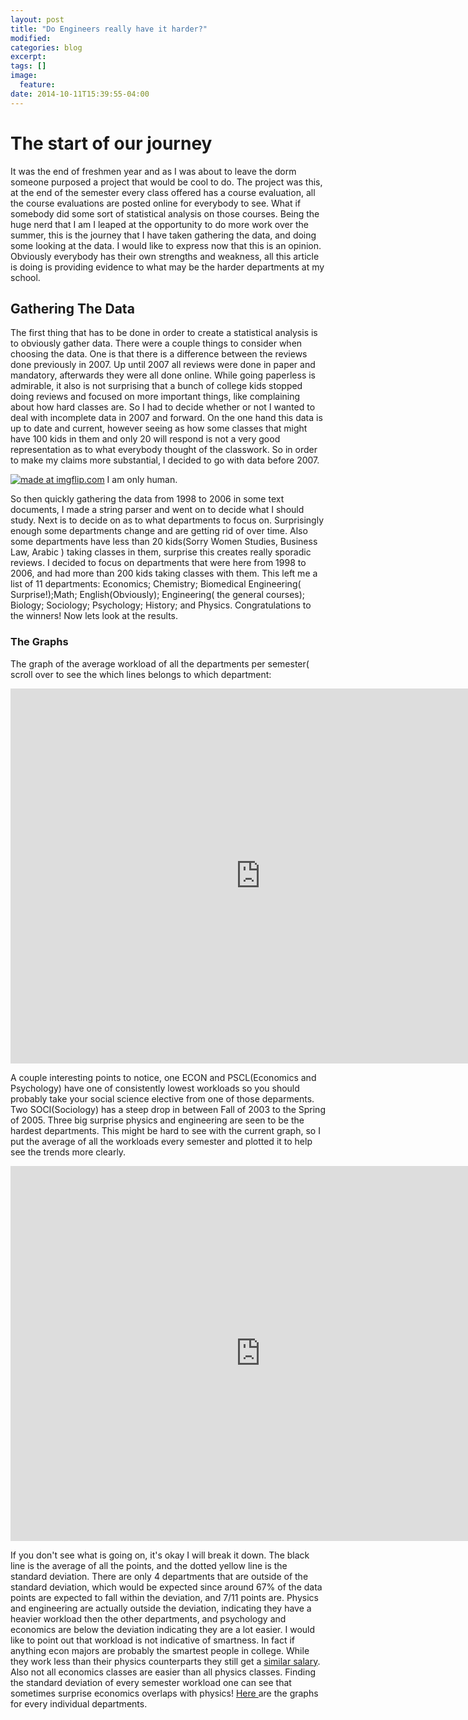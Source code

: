 ```yaml
---
layout: post
title: "Do Engineers really have it harder?"
modified:
categories: blog
excerpt:
tags: []
image:
  feature:
date: 2014-10-11T15:39:55-04:00
---
```

# The start of our journey
It was the end of freshmen year and as I was about to leave the dorm someone purposed a project that would be cool to do. 
The project was this, at the end of the semester every class offered has a course evaluation, 
all the course evaluations are posted online for everybody to see. What if somebody did some sort of statistical analysis on those courses. 
Being the huge nerd that I am I leaped at the opportunity to do more work over the summer,
this is the journey that I have taken gathering the data, and doing some looking at the data. I would like to express now that this is an opinion. 
Obviously everybody has their own strengths and weakness, all this article is doing is providing evidence to what may be the harder departments at my school. 

## Gathering The Data

The first thing that has to be done in order to create a statistical analysis is to obviously gather data. There were a couple things to consider when choosing the data. 
One is that there is a difference between the reviews done previously in 2007. Up until 2007 all reviews were done in paper and mandatory, afterwards they were all done online. 
While going paperless is admirable, it also is not surprising that a bunch of college kids stopped doing reviews and focused on more important things, like complaining about how hard classes are. 
So I had to decide whether or not I wanted to deal with incomplete data in 2007 and forward. On the one hand this data is up to date and current,
however seeing as how some classes that might have 100 kids in them and only 20 will respond is not a very good representation as to what everybody thought of the classwork. 
So in order to make my claims more substantial, I decided to go with data before 2007.

<a href="https://imgflip.com/i/ctkwy"><img src="https://i.imgflip.com/ctkwy.jpg" title="made at imgflip.com"/></a>
I am only human. 

So then quickly gathering the data from 1998 to 2006 in some text documents, I made a string parser and went on to decide what I should study. 
Next is to decide on as to what departments to focus on. Surprisingly enough some departments change and are getting rid of over time. 
Also some departments have less than 20 kids(Sorry Women Studies, Business Law, Arabic ) taking classes in them, surprise this creates really sporadic reviews. 
I decided to focus on departments that were here from 1998 to 2006, and had more than 200 kids taking classes with them. 
This left me a list of 11 departments: Economics; Chemistry; Biomedical Engineering( Surprise!);Math; English(Obviously); Engineering( the general courses);
Biology; Sociology; Psychology; History; and Physics. Congratulations to the winners!  Now lets look at the results. 

### The Graphs

The graph of the average workload of all the departments per semester( scroll over to see the which lines belongs to which department: 

<iframe width="800" height="600" frameborder="0" seamless="seamless" scrolling="no" src="https://plot.ly/~jase.broderick/1.embed?width=800&height=600"></iframe>

A couple interesting points to notice, one ECON and PSCL(Economics and Psychology) have one of consistently lowest workloads so you should probably take your social science elective from one of those deparments. 
Two SOCI(Sociology) has a steep drop in between Fall of 2003 to the Spring of 2005. Three big surprise physics and engineering are seen to be the hardest departments. This might be hard to see with the current graph, 
so I put the average of all the workloads every semester and plotted it to help see the trends more clearly. 

<iframe width="800" height="600" frameborder="0" seamless="seamless" scrolling="no" src="https://plot.ly/~jase.broderick/2.embed?width=800&height=600"></iframe> 

If you don't see what is going on, it's okay I will break it down. The black line is the average of all the points, and the dotted yellow line is the standard deviation. 
There are only 4 departments that are outside of the standard deviation, which would be expected since around 67% of the data points are expected to fall within the deviation, and 7/11 points are. 
Physics and engineering are actually outside the deviation, indicating they have a heavier workload then the other departments, and psychology and economics are below the deviation
indicating they are a lot easier. I would like to point out that workload is not indicative of smartness. In fact if anything econ majors are probably the smartest people in college. 
While they work less than their physics counterparts they still get a <a href="http://www.payscale.com/college-salary-report-2014/majors-that-pay-you-back"> similar salary</a>. 
Also not all economics classes are easier than all physics classes. Finding the standard deviation of every semester workload one can see that sometimes surprise economics overlaps with physics! 
<a href="http://imgur.com/a/0IIZa"> Here </a> are the graphs for every individual departments. 


[jekyll-gh]: https://github.com/jekyll/jekyll
[jekyll]:    http://jekyllrb.com
